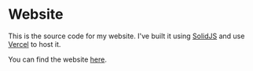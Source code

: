 # Website

This is the source code for my website. I've built it using [SolidJS](https://solidjs.com) and use [Vercel](https://vercel.com) to host it.

You can find the website [here](https://links.tigertaylor.xyz).
